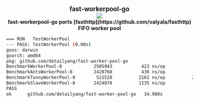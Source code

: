 
<p align="center">
  <b>
    <span style="font-size:larger;">fast-workerpool-go</span>
  </b>
  <br />
   <a href="https://travis-ci.org/detailyang/fast-workerpool-go"><img src="https://travis-ci.org/detailyang/fast-workerpool-go.svg?branch=master" /></a>
   <br />
   <b>fast-workerpool-go ports [fasthttp](https://github.com/valyala/fasthttp) FIFO worker pool</b>
</p>

````bash
=== RUN   TestWorkerPool
--- PASS: TestWorkerPool (0.00s)
goos: darwin
goarch: amd64
pkg: github.com/detailyang/fast-worker-pool-go
BenchmarkWorkerPool-8        	 2505943	       423 ns/op	       8 B/op	       1 allocs/op
BenchmarkAntsWorkerPool-8    	 2428760	       436 ns/op	       8 B/op	       1 allocs/op
BenchmarkTunnyWorkerPool-8   	  521528	      2161 ns/op	      26 B/op	       2 allocs/op
BenchmarkSlaveWorkerPool-8   	 2424878	      1135 ns/op	       8 B/op	       0 allocs/op
PASS
ok  	github.com/detailyang/fast-worker-pool-go	34.960s
````
